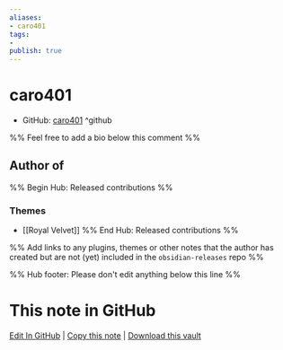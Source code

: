 ```yaml
---
aliases:
- caro401
tags:
- 
publish: true
---
```


# caro401

- GitHub: [caro401](https://github.com/caro401/) ^github
<!-- - Discord: `@` ^discord-->
<!-- - Website: <> ^website-->
<!-- - [[Publish sites|Publish site]]: ^publish-->

%% Feel free to add a bio below this comment %%


## Author of

%% Begin Hub: Released contributions %%

### Themes
- [[Royal Velvet]]
%% End Hub: Released contributions %%

%% Add links to any plugins, themes or other notes that the author has created but are not (yet) included in the `obsidian-releases` repo %%

<!--
### Unlisted plugins

- 
-->

<!--
### Others

- 
-->

<!--
## Sponsor this author

- [[GitHub sponsors]]: [Sponsor @caro401 on GitHub Sponsors](https://github.com/sponsors/caro401) ^github-sponsor
- [[Buy me a coffee]]: ^buy-me-a-coffee
- [[PayPal]]: ^paypal
- [[Patreon]]: ^patreon

-->

<!--
## Follow this author

- [[YouTube Channels|On YouTube]]: ^youtube
- Twitter: ^twitter
- ...
-->

%% Hub footer: Please don't edit anything below this line %%

# This note in GitHub

<span class="git-footer">[Edit In GitHub](https://github.dev/obsidian-community/obsidian-hub/blob/main/01%20-%20Community/People/caro401.md "git-hub-edit-note") | [Copy this note](https://raw.githubusercontent.com/obsidian-community/obsidian-hub/main/01%20-%20Community/People/caro401.md "git-hub-copy-note") | [Download this vault](https://github.com/obsidian-community/obsidian-hub/archive/refs/heads/main.zip "git-hub-download-vault") </span>
